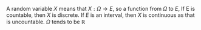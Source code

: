 A random variable $X$ means that $X:\Omega\to E$, so a function from $\Omega$ to $E$, If E is countable, then $X$ is discrete. If $E$ is an interval, then $X$ is continuous as that is uncountable. $\Omega$ tends to be $\mathbb{R}$

